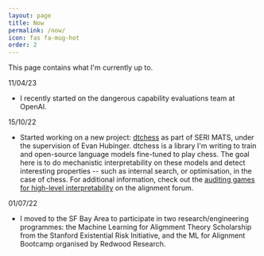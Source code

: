 ```yaml
---
layout: page
title: Now
permalink: /now/
icon: fas fa-mug-hot
order: 2
---
```


This page contains what I'm currently up to.

11/04/23
- I recently started on the dangerous capability evaluations team at OpenAI.

15/10/22
- Started working on a new project: [dtchess](https://github.com/inwaves/dtchess) as part of SERI MATS, under the supervision of Evan Hubinger. dtchess is a library I'm writing to train and open-source language models fine-tuned to play chess. The goal here is to do mechanistic interpretability on these models and detect interesting properties -- such as internal search, or optimisation, in the case of chess. For additional information, check out the [auditing games for high-level
interpretability](https://www.alignmentforum.org/posts/EbL5W5ccwfbqFiYBJ/auditing-games-for-high-level-interpretability-1) on the alignment forum.

01/07/22
- I moved to the SF Bay Area to participate in two research/engineering programmes: the Machine Learning for Aligmment Theory Scholarship from the Stanford Existential Risk Initiative, and the ML for Alignment Bootcamp organised by Redwood Research. 

